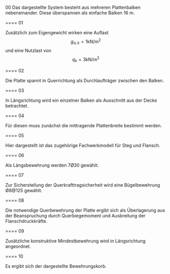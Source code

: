 
00
Das dargestellte System besteht aus mehreren Plattenbalken nebeneinander. Diese überspannen als einfache Balken 16 m. 

====
01

Zusätzlich zum Eigengewicht wirken eine Auflast $$g_{a,k} = 1 \text{kN}/\text{m}^2$$ und eine Nutzlast von $$q_{k} = 3 \text{kN}/\text{m}^2$$

====
02

Die Platte spannt in Querrichtung als Durchlaufträger zwischen den Balken. 

====
03

In Längsrichtung wird ein einzelner Balken als Ausschnitt aus der Decke betrachtet.

====
04

Für diesen muss zunächst die mittragende Plattenbreite bestimmt werden. 

====
05

Hier dargestellt ist das zugehörige Fachwerkmodell für Steg und Flansch.

====
06

Als Längsbewehrung werden 7Ø30 gewählt. 

====
07

Zur Sicherstellung der Querkrafttragsicherheit wird eine Bügelbewehrung Ø8@125 gewählt. 

====
08

Die notwendige Querbewehrung der Platte ergibt sich als Überlagerung aus der Beanspruchung durch Querbiegemoment und Ausbreitung der Flanschdruckkräfte.

====
09

Zusätzliche konstruktive Mindestbewehrung wird in Längsrichtung angeordnet. 

====
10

Es ergibt sich der dargestellte Bewehrungskorb.
